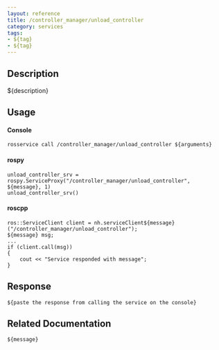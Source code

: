 ```yaml
---
layout: reference
title: /controller_manager/unload_controller
category: services
tags: 
- ${tag} 
- ${tag}
---
```


## Description
${description}

## Usage
#### Console
```
rosservice call /controller_manager/unload_controller ${arguments}
```

#### rospy
```
unload_controller_srv = rospy.ServiceProxy("/controller_manager/unload_controller", ${message}, 1)
unload_controller_srv()
```

#### roscpp
```
ros::ServiceClient client = nh.serviceClient${message}("/controller_manager/unload_controller");
${message} msg;
...
if (client.call(msg))
{
    cout << "Service responded with message";
}
```

## Response
```
${paste the response from calling the service on the console}
```

## Related Documentation
``${message}``